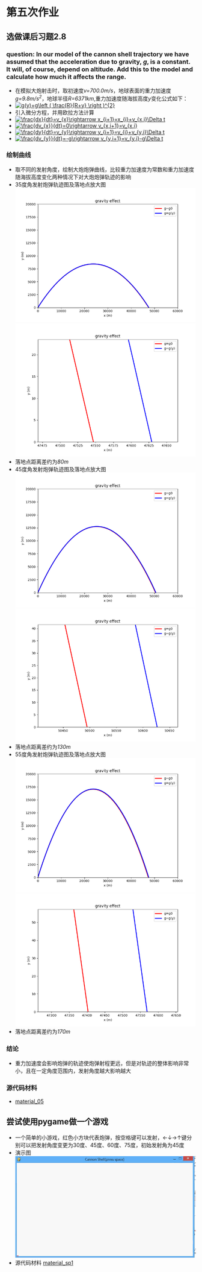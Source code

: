 # 第五次作业
## 选做课后习题2.8
### question: In our model of the cannon shell trajectory we have assumed that the acceleration due to gravity, *g*, is a constant. It will, of course, depend on altitude. Add this to the model and calculate how much it affects the range.
* 在模拟大炮射击时，取初速度*v=700.0m/s*，地球表面的重力加速度*g=9.8m/s<sup>2</sup>*，地球半径*R=6371km*,重力加速度随海拔高度*y*变化公式如下：
* <a href="http://www.codecogs.com/eqnedit.php?latex=g(y)=g\left&space;(&space;\frac{R}{R&plus;y}&space;\right&space;)^{2}" target="_blank"><img src="http://latex.codecogs.com/gif.latex?g(y)=g\left&space;(&space;\frac{R}{R&plus;y}&space;\right&space;)^{2}" title="g(y)=g\left ( \frac{R}{R+y} \right )^{2}" /></a> 
* 引入微分方程，并用欧拉方法计算
* <a href="http://www.codecogs.com/eqnedit.php?latex=\frac{dx}{dt}=v_{x}\rightarrow&space;x_{i&plus;1}=x_{i}&plus;v_{x,i}\Delta&space;t" target="_blank"><img src="http://latex.codecogs.com/gif.latex?\frac{dx}{dt}=v_{x}\rightarrow&space;x_{i&plus;1}=x_{i}&plus;v_{x,i}\Delta&space;t" title="\frac{dx}{dt}=v_{x}\rightarrow x_{i+1}=x_{i}+v_{x,i}\Delta t" /></a>
* <a href="http://www.codecogs.com/eqnedit.php?latex=\frac{dv_{x}}{dt}=0\rightarrow&space;v_{x,i&plus;1}=v_{x,i}" target="_blank"><img src="http://latex.codecogs.com/gif.latex?\frac{dv_{x}}{dt}=0\rightarrow&space;v_{x,i&plus;1}=v_{x,i}" title="\frac{dv_{x}}{dt}=0\rightarrow v_{x,i+1}=v_{x,i}" /></a>
* <a href="http://www.codecogs.com/eqnedit.php?latex=\frac{dy}{dt}=v_{y}\rightarrow&space;y_{i&plus;1}=y_{i}&plus;v_{y,i}\Delta&space;t" target="_blank"><img src="http://latex.codecogs.com/gif.latex?\frac{dy}{dt}=v_{y}\rightarrow&space;y_{i&plus;1}=y_{i}&plus;v_{y,i}\Delta&space;t" title="\frac{dy}{dt}=v_{y}\rightarrow y_{i+1}=y_{i}+v_{y,i}\Delta t" /></a>
* <a href="http://www.codecogs.com/eqnedit.php?latex=\frac{dv_{y}}{dt}=-g\rightarrow&space;v_{y,i&plus;1}=v_{y,i}-g\Delta&space;t" target="_blank"><img src="http://latex.codecogs.com/gif.latex?\frac{dv_{y}}{dt}=-g\rightarrow&space;v_{y,i&plus;1}=v_{y,i}-g\Delta&space;t" title="\frac{dv_{y}}{dt}=-g\rightarrow v_{y,i+1}=v_{y,i}-g\Delta t" /></a>
### 绘制曲线
* 取不同的发射角度，绘制大炮炮弹曲线，比较重力加速度为常数和重力加速度随海拔高度变化两种情况下对大炮炮弹轨迹的影响
* 35度角发射炮弹轨迹图及落地点放大图
![35a](https://github.com/spaceandnight/compuational_physics_N2015301020065/blob/master/35a.png)
![35b](https://github.com/spaceandnight/compuational_physics_N2015301020065/blob/master/35b.png)
* 落地点距离差约为*80m*
* 45度角发射炮弹轨迹图及落地点放大图
![45a](https://github.com/spaceandnight/compuational_physics_N2015301020065/blob/master/45a.png)
![45b](https://github.com/spaceandnight/compuational_physics_N2015301020065/blob/master/45b.png)
* 落地点距离差约为*130m*
* 55度角发射炮弹轨迹图及落地点放大图
![55a](https://github.com/spaceandnight/compuational_physics_N2015301020065/blob/master/55a.png)
![55b](https://github.com/spaceandnight/compuational_physics_N2015301020065/blob/master/55b.png)
* 落地点距离差约为*170m*
### 结论
* 重力加速度会影响炮弹的轨迹使炮弹射程更远，但是对轨迹的整体影响非常小，且在一定角度范围内，发射角度越大影响越大
### 源代码材料
* [material_05](https://github.com/spaceandnight/compuational_physics_N2015301020065/blob/master/cannon.py)
## 尝试使用pygame做一个游戏
* 一个简单的小游戏，红色小方块代表炮弹，按空格键可以发射，←↓→↑键分别可以把发射角度变更为30度、45度、60度、75度，初始发射角为45度
* 演示图
![cannongame](https://github.com/spaceandnight/compuational_physics_N2015301020065/blob/master/EV2.gif)
* 源代码材料
[material_sp1](https://github.com/spaceandnight/compuational_physics_N2015301020065/blob/master/gamecannon.py)
